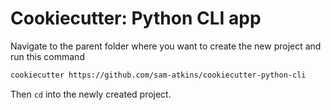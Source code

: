 # Cookiecutter: Python CLI app

Navigate to the parent folder where you want to create the new project and run this command

```bash
cookiecutter https://github.com/sam-atkins/cookiecutter-python-cli
```

Then  `cd` into the newly created project.
